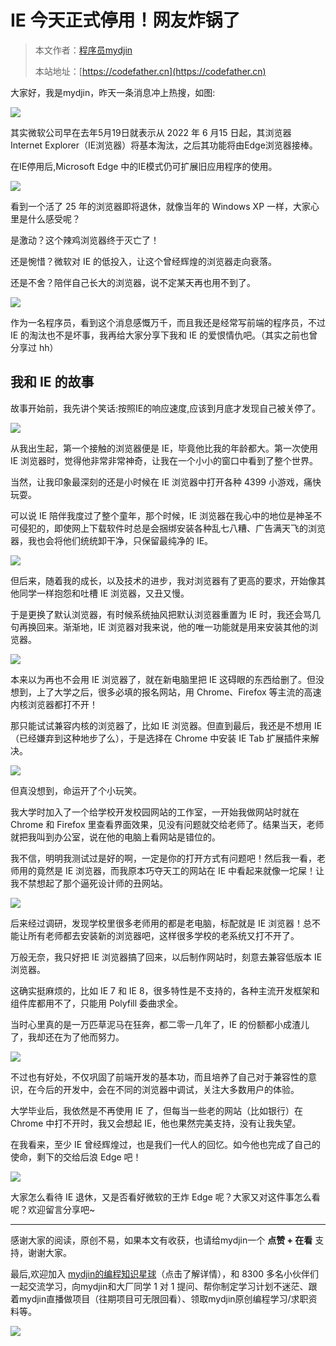 # IE 今天正式停用！网友炸锅了

> 本文作者：[程序员mydjin](https://yuyuanweb.feishu.cn/wiki/Abldw5WkjidySxkKxU2cQdAtnah)
>
> 本站地址：[https://codefather.cn](https://codefather.cn)

大家好，我是mydjin，昨天一条消息冲上热搜，如图:

![](https://pic.yupi.icu/5563/202311091230716.png)

其实微软公司早在去年5月19日就表示从 2022 年 6 月15 日起，其浏览器 Internet Explorer（IE浏览器）将基本淘汰，之后其功能将由Edge浏览器接棒。

在IE停用后,Microsoft Edge 中的IE模式仍可扩展旧应用程序的使用。


![](https://pic.yupi.icu/5563/202311091230824.png)

看到一个活了 25 年的浏览器即将退休，就像当年的 Windows XP 一样，大家心里是什么感受呢？

是激动？这个辣鸡浏览器终于灭亡了！

还是惋惜？微软对 IE 的低投入，让这个曾经辉煌的浏览器走向衰落。

还是不舍？陪伴自己长大的浏览器，说不定某天再也用不到了。

![](https://pic.yupi.icu/5563/202311091230830.png)

作为一名程序员，看到这个消息感慨万千，而且我还是经常写前端的程序员，不过 IE 的淘汰也不是坏事，我再给大家分享下我和 IE 的爱恨情仇吧。（其实之前也曾分享过 hh）

## 我和 IE 的故事

故事开始前，我先讲个笑话:按照IE的响应速度,应该到月底才发现自己被关停了。

![](https://pic.yupi.icu/5563/202311091230898.png)

从我出生起，第一个接触的浏览器便是 IE，毕竟他比我的年龄都大。第一次使用 IE 浏览器时，觉得他非常非常神奇，让我在一个小小的窗口中看到了整个世界。

当然，让我印象最深刻的还是小时候在 IE 浏览器中打开各种 4399 小游戏，痛快玩耍。

可以说 IE 陪伴我度过了整个童年，那个时候，IE 浏览器在我心中的地位是神圣不可侵犯的，即使网上下载软件时总是会捆绑安装各种乱七八糟、广告满天飞的浏览器，我也会将他们统统卸干净，只保留最纯净的 IE。


![](https://pic.yupi.icu/5563/202311091230797.png)

但后来，随着我的成长，以及技术的进步，我对浏览器有了更高的要求，开始像其他同学一样抱怨和吐槽 IE 浏览器，又丑又慢。

于是更换了默认浏览器，有时候系统抽风把默认浏览器重置为 IE 时，我还会骂几句再换回来。渐渐地，IE 浏览器对我来说，他的唯一功能就是用来安装其他的浏览器。



![](https://pic.yupi.icu/5563/202311091230884.png)



本来以为再也不会用 IE 浏览器了，就在新电脑里把 IE 这碍眼的东西给删了。但没想到，上了大学之后，很多必填的报名网站，用 Chrome、Firefox 等主流的高速内核浏览器都打不开！

那只能试试兼容内核的浏览器了，比如 IE 浏览器。但直到最后，我还是不想用 IE（已经嫌弃到这种地步了么），于是选择在 Chrome 中安装 IE Tab 扩展插件来解决。

![](https://pic.yupi.icu/5563/202311091230324.png)

但真没想到，命运开了个小玩笑。

我大学时加入了一个给学校开发校园网站的工作室，一开始我做网站时就在 Chrome 和 Firefox 里查看界面效果，见没有问题就交给老师了。结果当天，老师就把我叫到办公室，说在他的电脑上看网站是错位的。

我不信，明明我测试过是好的啊，一定是你的打开方式有问题吧！然后我一看，老师用的竟然是 IE 浏览器，而我原本巧夺天工的网站在 IE 中看起来就像一坨屎！让我不禁想起了那个逼死设计师的丑网站。

![](https://pic.yupi.icu/5563/202311091230444.png)

后来经过调研，发现学校里很多老师用的都是老电脑，标配就是 IE 浏览器！总不能让所有老师都去安装新的浏览器吧，这样很多学校的老系统又打不开了。

万般无奈，我只好把 IE 浏览器搞了回来，以后制作网站时，刻意去兼容低版本 IE 浏览器。

这确实挺麻烦的，比如 IE 7 和 IE 8，很多特性是不支持的，各种主流开发框架和组件库都用不了，只能用 Polyfill 委曲求全。

当时心里真的是一万匹草泥马在狂奔，都二零一几年了，IE 的份额都小成渣儿了，我却还在为了他而努力。


![](https://pic.yupi.icu/5563/202311091230434.png)

不过也有好处，不仅巩固了前端开发的基本功，而且培养了自己对于兼容性的意识，在今后的开发中，会在不同的浏览器中调试，关注大多数用户的体验。

大学毕业后，我依然是不再使用 IE 了，但每当一些老的网站（比如银行）在 Chrome 中打不开时，我又会想起 IE，他也果然完美支持，没有让我失望。

在我看来，至少 IE 曾经辉煌过，也是我们一代人的回忆。如今他也完成了自己的使命，剩下的交给后浪 Edge 吧！

![](https://pic.yupi.icu/5563/202311091230471.png)

大家怎么看待 IE 退休，又是否看好微软的王炸 Edge 呢？大家又对这件事怎么看呢？欢迎留言分享吧~

------

感谢大家的阅读，原创不易，如果本文有收获，也请给mydjin一个 **点赞 + 在看** 支持，谢谢大家。

最后,欢迎加入 [mydjin的编程知识星球](http://mp.weixin.qq.com/s?__biz=MzI1NDczNTAwMA==&mid=2247508640&idx=1&sn=b02fff3533f18b5d0bfbf714b127c140&chksm=e9c24557deb5cc41b1f2ecefdd23eb1370e261a47c23ad89b1d1428537fd1e8fe39762e707e1&scene=21#wechat_redirect)（点击了解详情），和 8300 多名小伙伴们一起交流学习，向mydjin和大厂同学 1 对 1 提问、帮你制定学习计划不迷茫、跟着mydjin直播做项目（往期项目可无限回看）、领取mydjin原创编程学习/求职资料等。

![](https://pic.yupi.icu/5563/202311091230440.jpeg)